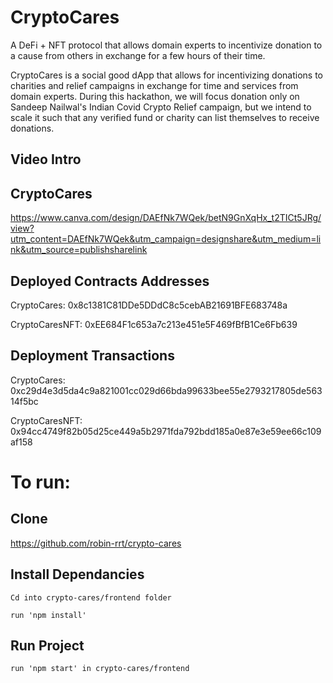 # CryptoCares

A DeFi + NFT protocol that allows domain experts to incentivize donation to a cause from others in exchange for a few hours of their time.

CryptoCares is a social good dApp that allows for incentivizing donations to charities and relief campaigns in exchange for time and services from domain experts. During this hackathon, we will focus donation only on Sandeep Nailwal's Indian Covid Crypto Relief campaign, but we intend to scale it such that any verified fund or charity can list themselves to receive donations.

## Video Intro

## CryptoCares
https://www.canva.com/design/DAEfNk7WQek/betN9GnXqHx_t2TICt5JRg/view?utm_content=DAEfNk7WQek&utm_campaign=designshare&utm_medium=link&utm_source=publishsharelink

## Deployed Contracts Addresses

CryptoCares:
0x8c1381C81DDe5DDdC8c5cebAB21691BFE683748a

CryptoCaresNFT:
0xEE684F1c653a7c213e451e5F469fBfB1Ce6Fb639

## Deployment Transactions
CryptoCares:
0xc29d4e3d5da4c9a821001cc029d66bda99633bee55e2793217805de56314f5bc

CryptoCaresNFT:
0x94cc4749f82b05d25ce449a5b2971fda792bdd185a0e87e3e59ee66c109af158


# To run:

## Clone
https://github.com/robin-rrt/crypto-cares

## Install Dependancies
```
Cd into crypto-cares/frontend folder
```
```
run 'npm install'
```
## Run Project
```
run 'npm start' in crypto-cares/frontend
```